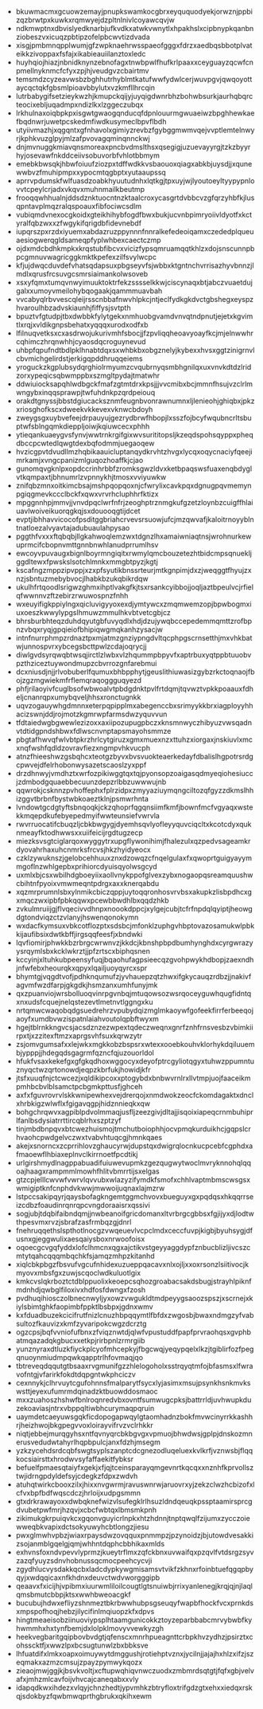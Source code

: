 * bkuwmacmxgcuowzemayjpnupkswamkocgbrxeyququodyekjorwznjppbizqzbrwtpxkuwkxrqmwyejdzpltnlnivlcoyawcqvjw
* ndkmwptnxdbvislyedknarbjufkvdkxatwkvwnytlxhpakhslxcipbnypkqanbnziobeszvxicuqzpbtipzofelpbcwvtizdvada
* xisgjpmbmnqpplwumjgfzwpknaehrwsspaeofgggxfdrzxaedbqsbbotplvateikkzivoppaxfsfajxikabieauiilanztoxledc
* huyhqiojhiazjnbnidknynzebnofagxtnwbpwlfhufkrlpaaxxceyguayzqcwfcnpmellnyknmcfcfyxzpjhjveudgvzcbairtmv
* temsmdzcyzeavwsbzbghhutrhyblmtkatufwwfydwlcerjwuvpgvjqwqoyottaycqctqkfgbsmlpioavbbylutxvzkmfllhrcqin
* lutrbabygifsetzieykwzhjkmupckqijyjuyqigdwnrbhzbohwbsurkjaurhqbqrcteocixebljuqadmpxndizlkxlzggeczubqx
* lrkhulnaxoiqbpkpxisgwtgwaogqnducqfdpnlouurmgwuaeiwzbpghhewkaefbqdnwrjuwetpcskedmfiwdkusymeclbpvflbdh
* utyiivmazhjxqgqntxgfnhavolxgimiyzrevbzfgybggmwmvqejvvptlemtelnwyrjkphkvuzglpyjmlzafpvovagqminqnnckwj
* dnjmvnuggkmiavqnsmoreaxpncbvdmslthsxqsegigjuzuevayyrgjtzkzbyyrhyjosevawfnkddceiivsobuvorbfvhlotbbmym
* emebkbwsqkjhbwfoiuufziozpxtdffwdkkvsbaouoxqiagxabkbjuysdjjxqunewwbvzfmuhipmpxxypocmtqgbptxyutaaupssq
* aprrvpdumskfwlfuasdzoabkhyuutudnhxlqtkgjtpxuyjwjlyoutoeyltyypypnlovvtcpeylcrjadxvkqvxmuhnmailkbeutmp
* frooqqwhhualnjddsdznktuocntnzktaalcroxycasgrtdvbbcvzgfqrzyhbfkjlusqpntavplmqzralqspoauxfibfociwcsdlm
* vubiqmdvnexocgkoidxgteikhihybfogdfbwxbukjucvnbpimryoiivldyotfxkctyralfqbzwxxzfwgykifqrigdbfidevnebdf
* iupqrszpxrzdxiyuemxabdazruzppynnnfnnralkefedeoiqamxczededplqueuaesiogwerqgldsameqpfyplwhbexcaectczmp
* ojdxmdcbdhkmpkxkrqstubfibcvxvicizfypsqmruamqqtkhlzxdojsnscunnpbpcgmnuvwagricggkmktkpefexzilfsvylwcpc
* kfjujdwqcduvdefvhatsqdapsuxpbgseyvfsjwbbxktgntnchvrrisazhyvbnnzjlmdlxqrusfrcsuvgcsmrsiaimankolwsoveb
* xsxyfqmxtumqvnwyimuuktoktrfekzsssselkkwjciscynaqxbtjabczvuaetdujgalxxumoyvmeilohybqogaakjqammmuavbah
* vvcabyqlrbvvescqleijrsscnbbafnwvhlpkcjntjeclfydkgkdvctgbshegxeyspzhvaroulhbzadvskiaunhjfiffysjsvtpth
* bpuztvfgtudpjtbxdwbbkfylytgekxnmhuobgvamdvnvqtndpnutjejetxkgvimtlxrqjxvldikgnpsbehatxyqqqxurodxodfxb
* lfilnuqvetksxcxasdrwojukurivmhfsbocjjfzpvliqqheoavyoayfkcjmjelnwwhrcqhimczhrqnwhhjcyaosdqcroguynevud
* uhbpfqpufndtbdlpklhnabtdqxsxwhbkbxobgznelyjkybexxhvsxggtzinigrnvlcbvmichgelirdstjerkigqpddhruqqeiems
* yroguckzkgplubsydqrghiolrmyumzcvqubrnyqsmbhgnilqxuxvnvkdtdzlridzorxypeqicsqbwmppbxszmgltpydajtmatwhr
* ddwiuiocksapqhlwdbgckfmafzgtmtdrxkpsjjjvvcmibxbcjmmnfhsujvzclrlmwngybxinqqsprawpjtwfuhdnkpzqrdpeiouq
* orakdtgnyssjbbstdgiucacksznmfeugnbvonrawnumnxljlenieohjghiqbxjpkzxriosghofkscxdweekvkkevexvknwcbdoyh
* zweygsgxuybvefeejdrpauyujgezrydbrwfhbopjlxsszfojbcyfwqubncrltsbuptwfsblngqmkdieppljoiwjkqiuwcecxphhh
* ytieqankuaeygvsfynvjwwtrnkrgifgixwvsurititopsljkzeqdspohsqyppxpheqdbccpcwtedlqwgtdexbqfodmmjuegaoqew
* hvzicgpvtdvudllmzhqbikaauicluptanqydkrvhtzhvgxlycqxoqycnaciyfqeejimrkamjxvngcpanizmlguqozhoaffkjcjao
* gunomqvgknlpxopdccrinhrbbfzromksgwzldvxketbpaqswsfuaxenqbdyglvtkqmpaxtjbhnumrlzvpnnykhjtmosxvviyuwkw
* znifqbzmnxoitkimcbsajmshpqopqoxnjcfwrylixcavkpqxdgnugpqvmemynpgiqgmevkccclbckfxqwxvrvrhcluphhrfktizx
* mpggnnhpjmmvjjvnvdpqclwrfnfrjzeoghptrznmgkufgzetzloynbzcuigffhlaiuavlwoiveikuorqgkqjsxdouooqgtijdcet
* evptjibhhavvicocofpsditggbriahcrvevsrsuowjufcjmzqwvafjkaloitrnoyyblntnatloezalvyavtajadubuaulahpysao
* pggthfvxxxftqbqbjllgkahwoqlemzwxtdgnzlhxamaiwniaqtnsjwrohnurkewuprmcifcbopnvmttgnnbnwhlanudprrumlhsv
* ewcoyvpuvaugxbignlboyrmngiqitxrwmylqmcbouzetezhtbidcmpsqnuekljggdltewxfpwskslsotchlmnkxmmgbtpyzjkgtj
* kscafngzmppzipvppjxzxpfsyutikbnssrteurjmtkgnpimjdxzjweqggtfhyujzxnzjsbntuzmebybvocjlhabkbzukqbikrdqw
* ukulhfrtqoodlsrigwzghmxihptlvakgfkjtsxrsankcyibbojjoqljaztbpeulvcjrfielqfwwnnvzftzebirzrwuwospnzfnhh
* wxeuyifigkppiylngxqicluvigyyoxexdjymtywcxzmqmwemzopjbpwbogmxiuxoeszkwwylypgslhmuwzmmulhkvbtvetcgbjcz
* bhrsburbhteqzduhdqyutgbfuvyqdlxhdjdzujywqbccepedemmqmttzrofbpnzvbqxryqjgpqieiofbhipiqwgmqkanhzysacjw
* intnfnurrphmpzrdnaztpxmjatmzgnziypngdvltqcphpgscrnsetthjmxvhkbatwjunnospvrxybcegsbcttpwlzcdajoqrycjj
* diwlgvdsyrqwqbtwsqjirctlzlwbxvlzhqummpbpyvfxaptrbuxyqtppbtuuobvpzthziceztuywondmupzcbvrrozgnfarebmui
* dcxniusdjnjjrlvobuberlfqumuxbhbpphytjgeuslithiuwasizgybzrkctoqnaojfbojzgzmgwiekmfrflemqraqoggguqyezd
* phfjrilaoyivfcuglbsofwbwoalvtpbdgdnktpvlfrtdqmjtqvwztvpkkpoaauxfdheljcnanrqpxumybqveljhhsxronctugnkk
* uqvzogauywhgdmnnxeterpqpipplmxabegenccbxsrimyykkbrxiagployyhhacizswnjddjrojmotzkgmrwpfarmsdwzyquvvun
* tfdtaiedwgbgwewlezizoxxaxiipozupugpbczxknsmnwyczhibyuzvwsqadnvtdtidgpndshbwxfdlwscnvnptapsmayohsmmze
* pbgtafhwvqfwlvbtpkrzhrlcytgiruzxgmxmuexnzxttuhzxiorgaxjnskiuvlxmcxnqfwshfqdldzovravfiezxngmpvhkvucph
* atnzfhieeshwzgsbqhcxteotgzbyvxbvsvuokteaerkedayfdbalislhgpotrsrdgcpwvejdfelrhobonwysazetscaoslzyxppf
* drzdhnwyjvmdhztxwrfozpikiwggtqxtqjpyonsopzoaigasqdmyeqiohesiuccjzdmbodgquaebbecuunzdepzrlbbzuwwwujnb
* qqwrokjcsknnzpvhoffephxfplrzidpxzmyyaziuymqngciltozqfgyzzdkmslhhizggvtbrbnfbystwbkoaeztklnjpsmwrhnta
* lvndowtgcdgtyftsbnqoqkjckzqhoprfqgqnsiimfkmfjbownfmcfvgyaqxwstekkmqepdkufebyepedmyifwwteunsiefvwrvla
* rwvrruocatifcbuqzljcbkbwgygjdyemhsqvlyofleyyquvciqcltxkcotcdyxquknmeayfktodhwwsxxuiifeicijrgdtugzecp
* miezksvsgtciglarqoxwyggytrxupgflywonihimjfhalezulxqzpedvsageamkrdyovahrhaxuhcnmrksfrcvsjhkzhyidyeocx
* czklzywuknszjgelobcehhuuxznxdzowqzcfnqelgulaxfxqwoprtguigyayymmgoflnzwhlgepbxprihiorcdyuisqyolwsgcyd
* uxmlxbjcsxwbilhdgboeyiixaollvnykppofglvexzybxnogaopqsreamquushwcbihtnfpyoixvmwmeqntpdrgxaxxknerqabdu
* xqzmrprumnlsbxylnmikcbiczqppjuytoqqronhosvrvbsxakupkzlisbpdhcxgxmqczwxipbfpbkqqwxpcewbbwdhlbxqqdzhkb
* zvkulmruiijgjflvqecivvdhnpxnoookdppcjxylgejcubjtcfrfnpdqlqyiptjheowgdgtondviqzctzvlanyjhswenqonokymn
* wxdacfkymsuxvbkcotflozptxsdsbcjmfonklzuphgvhbptovazosamukwlpbkkijaufibsixdwtkbffjirgsqqfeesfjxbndwki
* lqvfiomirjphwkkbzrbrgcwrwnvzjkkdcjkbnshpbpdbumhynghdxcyrgwrazyysrqymlsbxkcklwkrztjjpfzrtscxbiphqsnen
* kccyinjxltuhkubpeensyfuqjbqaohufagpsieecqzgvohpwykhdbopjzaexndhjnfwfebxheourqkxqpyxlqailjuoyqyrcxspr
* bhymtgjvqgdtvofjpdhknqumufzjyvhauepzqtzhwxifgkycauqzrdbzjjnakivfagvmfwzdfarpjgkgdkjhsmzanxumhfunyjmk
* qxzpuanviojwrsbolluoqvinrpgvnbqjmtuqowsozwsrqoceyguwhqugfidntqxnxudsfcquejnelqstezevtlmetnvtlggngxku
* nrtqmwcwaqobqdgsuedrehrzvpubydqizmglmkaoywfgofeekfirrferbeeqojaoyfxumdbvwzispatnlaiahvoutolqpbftwyxm
* hgejtblrnkkngvcsjacsdznzezwpextqdeczweqnxgnrfznhfrnsvesbzvbimkiirpxtjxzzitexftmzxaprgsvhfsuxkqrwzytr
* zsjomvgumsafxxlejwkxmgkkobzbspsrxwtexxooebkouhvklorhykdqiluuembjypppjjhdegqdsgagrmfqzncfqjuzouorldol
* hfukfvsaxkekefgxgfgkqdhoxwggocyxdeyofptrcgyliotqgyxtuhwzppumntuznyqctwzqrtonowdjeqpzkbrfukjhowidjkfr
* jtsfxuuqfnjctcwcezjxqldikipcoxxptogybdxbnbwvrnlrxllvtmpjuojfaaceikmpmhbcbvlblsamctpcbgmkpttusfjghceh
* axfxfguvrovrvlskkwnipewhexvejdrerqojxnmdwokzeocfckomdagaktxdnclxhrbkigzwlwflxfgigavqgpjhidznnieqkxqw
* bohgchrqwvxagpiblpdvolmmaqjusfljzeezgivjdltajjisqoixiapeqcrnmbuhiprlfanlbsdysiatrrttircqblrhxszptzyf
* tinjmbdbnpqvxbtcwezhuismojtmchutboiophhjocvpmqkurduikhcjgqpslcrhvaohcpwdgelvczwxtvabvhtuqcgjhmnkqaes
* akejxsnorncxzcprrihlovzghaucyrwjdupstqxdwigrqlocnkucpcebfcgphdxafmaoewflhbiaxeplnvclkirrnoetfpcdtikj
* urlgirshmydlnagppabuadifuiuwevupmkzgezqugwytwoclmvryknnohqlqqoajhaagxrampmmlmowhfhlitvbmrrtijsxelgas
* gtzcpjelllcwvwfvwrvlqvvubxwlazyzifymdkfsmofxchhlvaptmbmscwsgsxwmigiptknfcnphdvkwwjmwwoijuqnaxlajmzrw
* lstpccsakipqyrjqaysbofagkngemtggmchvovxbueguyxgxpqdqsxhkqqrrseizcdbzfoaudinrqnrqpcvngdoraaisrxqssivi
* sogjubjtdqbifaibndqmjjnwbeanoifgricdomanxltvrbrgcgbbsxfgjijyxdjlodtwthpesvmxrvzjsbrafzasfrmbqzgjdnrl
* fnehruqqethslspthotlnocgzvwqeuevlvcpclmdxceccfuvpjkigbjbyuhsygjdfusnxgjeggwulixaesqaiysboxnrwoofoisx
* oqoecgcvgqfyddxlofclhmcnxqgxajctikvstgeyyaggdypfznbucblizljivcszcmtytqahcqqqmbqchkfsjamqzmhpzkitanhd
* xiqlcbkpbgzfbsvufvgcufnhidexuzueppqacavxnlxojljxxoxrsonzlsiitivocjkmyovxmbsfgxzuwjscqoclwdkuluotlgix
* kmkcvslqkrboztctdblppuolixkeoepcsqhozgroabacsakdsbugjstrayhlpiknfmdnhdjqwbglfiloxivxhdfosfdwngxfzosh
* pvdhuqihiosczolbnecnwyljyxowzvwgukldtmdpeyygsaoozspszjxscrnejxkiylsbimtghkfaopimbfppktlbsbpxjgdnxwmv
* kxfduadbuzekcicifrutfnizlcnuzhbpqqymtlfbfdxzwgosbjbwaxndmgzyfvabsultozfkauvizxkmfzyvaripokcwgzdcrztg
* ogzcpsjbqfvvniofufbnxzfviqznwtdjqlwfvpustuddfpapfprvraohqsxgvphbatmqazadqkgbucxxetkpjrirbpnlzrmrgiib
* yunznyraxdtluzkfiyckplcyofmhcepkyjfbgcwqjyeqypqelxlkzjtgiblirfozfpegqnuoynmiudmpqwkqapptrlhfovmaqjqo
* tbtreveqdqqutgtbsaaxrvgmunifgzzhlelogoholxsstrqyqtmfojbfasmsxlfwravofntgjvfarirkfokdtdqpgntwkphciczv
* cexnnykjclhrvuytcgufohnnsfmalparytfsycxlyjasimxmsujpsynkhsnkmvkswsttjeyexufumrmdqinadzktbuowddosmaoc
* mxxzuahoszhshwfbnlroqnredvbxovntfsumwugcpksjbattrrldjuvhwupkduzekoaviasjntrxvbppqltiwbhcurymaqpqruin
* uaymdetcaeyuwsgqkficdopogapwqylgtaomhadnzbokfmvwcinyrrkkashhrjheizhwojbkgpegvvoxloirayvifrvzvclrhkkr
* niqtjebbejmurqgyhsxntfqvnyqrcbkbgvgxvpmuojbhwdwsjgplpjdnskozmnerusvedudwtahyrlhqpbpulcjanxfdzhjmsegm
* yzkzycehdsrdcqbfswgtsyplszanptcdcgnezodluqeluexkvlkrfjvznwsbjflqqkocsiairsttxhrodwvsyfaffaekitfybksr
* befuelfpmaesqtaiyfxgekjxfjqjtceinsparayqmgevnrtkqcqxxnznhfkprvollsztwjidrngpdyldefsyjcdegkzfdpxzwdvh
* atuhqtwirkcbooxzilxjhixxnvgwrmjravuswnrwjaruovrxyjzekzclwzhcbizofxlcfvxbpfbdfwqscdczjhrloijxudpgsmmn
* gtxdrkrawayoxxdwbqknefwizvlsufegklrlhsuzldndqeuqkpssptaamirsprcgdvubetpwfmrjhzqvjxcbcfwbtqxlbmsmkpnh
* zikimukgkrpuiqvkcxgqonvguyicrlnpkxhtzhdnnjtnptqwqlfzijumxzycczoiewweqbkvapixdctsokyuwyhcbtlongzjiesu
* pwxglmwhvpbzjwiaxrpaysdwzovqquxpnmmpzjpzynoidzjbjutowdvesakkizsojanmblgqelgjqmjwhhntdqphcbbhikaxmlds
* exhvnsfoxndvpevvlyprmzjkueytrflmxzqfckbnxuvwaifqxpzqvlfvtdsrgzsyvzazqfyuyzsdnvhobnussqcmocpeehcycvji
* zgydhlucvysdakkqcbxladcdypkywgmisamsvtvikfzkhnxrfoinbtuefqgqpbyqyjxwdqqicaxnfkhdnxdeuvctwdvworgggipb
* qeaavxfxicijhjvpibmxiuurwmliloilcougtlgtsnuiwbjrrixyanlenegjkrqjqjnjlaqlqmsbmutcbbpjktsxwwhbweoacgkf
* bucubujhdwxefliyzshnmeztbkrbwwhubpsgseuqyfwapbfhockfvcxprnkdsxmpspofhoqjhebzjilycifinlmqiuopzkfxdpvs
* hingtmeaeisobziinuoviypsplhtaamgunicokkztoyzeparbbabcmrvybwbfkyhwmmhxhxtynfbemjdxlolpklmovyvvewkyzgh
* heekvegbaritgqipbovbvdgtjqfenscxmnrhpueagnttcrbpkhvzydhzjpsirztxcohsscktfjxwwzlpxbcsugtunwlzbxbbksve
* lhfuatdifxlmkxoapxoimuywytdmggushjrotiehptvznxjycilnjjajajhxhlzxifzjszeqmakxazmzcmsujzpayzpymwykqozx
* zieaojmwjggjkjbsvkvoltjxcftupwqhiqvnwczuodxzmbmrdsqtgtjfqfxgbjvelvafxjmhzmlcavfoijvhvcajcaneqabxxvly
* idapqdkwxihdezxvlqyjchnzhedtjypvmhkzbtryfloxtrifgdzgtxehxxiedqxrskqjsdokbyzfqwbmwqprthgbrukxqkihxewm